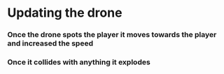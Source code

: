 # Updating the drone

### Once the drone spots the player it moves towards the player and increased the speed

### Once it collides with anything it explodes
